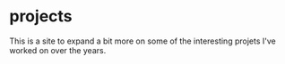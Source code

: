 # projects
This is a site to expand a bit more on some of the interesting projets I've worked on over the years.
